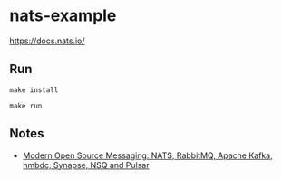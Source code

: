 # nats-example

https://docs.nats.io/

## Run

```
make install

make run
```

## Notes

- [Modern Open Source Messaging: NATS, RabbitMQ, Apache Kafka, hmbdc, Synapse, NSQ and Pulsar](https://link.medium.com/4Upc1x1kBhb)
